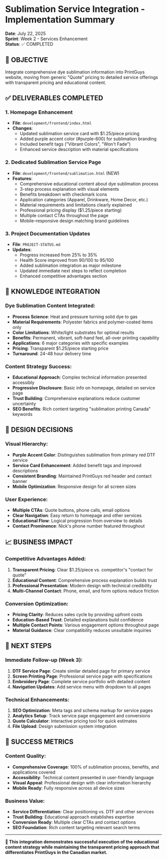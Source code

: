 # Sublimation Service Integration - Implementation Summary

**Date**: July 22, 2025  
**Sprint**: Week 2 - Services Enhancement  
**Status**: ✅ COMPLETED

## 🎯 OBJECTIVE
Integrate comprehensive dye sublimation information into PrintGuys website, moving from generic "Quote" pricing to detailed service offerings with transparent pricing and educational content.

## ✅ DELIVERABLES COMPLETED

### 1. Homepage Enhancement
- **File**: `development/frontend/index.html`
- **Changes**:
  - Updated sublimation service card with $1.25/piece pricing
  - Added purple accent color (#purple-600) for sublimation branding
  - Included benefit tags ("Vibrant Colors", "Won't Fade")
  - Enhanced service description with material specifications

### 2. Dedicated Sublimation Service Page
- **File**: `development/frontend/sublimation.html` (NEW)
- **Features**:
  - Comprehensive educational content about dye sublimation process
  - 3-step process explanation with visual elements
  - Benefits breakdown with checkmark icons
  - Application categories (Apparel, Drinkware, Home Decor, etc.)
  - Material requirements and limitations clearly explained
  - Professional pricing display ($1.25/piece starting)
  - Multiple contact CTAs throughout the page
  - Mobile-responsive design matching brand guidelines

### 3. Project Documentation Updates
- **File**: `PROJECT-STATUS.md`
- **Updates**:
  - Progress increased from 25% to 35%
  - Health Score improved from 90/100 to 95/100
  - Added sublimation integration as major milestone
  - Updated immediate next steps to reflect completion
  - Enhanced competitive advantages section

## 🧠 KNOWLEDGE INTEGRATION

### Dye Sublimation Content Integrated:
- **Process Science**: Heat and pressure turning solid dye to gas
- **Material Requirements**: Polyester fabrics and polymer-coated items only
- **Color Limitations**: White/light substrates for optimal results
- **Benefits**: Permanent, vibrant, soft-hand feel, all-over printing capability
- **Applications**: 6 major categories with specific examples
- **Pricing**: Transparent $1.25/piece starting price
- **Turnaround**: 24-48 hour delivery time

### Content Strategy Success:
- **Educational Approach**: Complex technical information presented accessibly
- **Progressive Disclosure**: Basic info on homepage, detailed on service page
- **Trust Building**: Comprehensive explanations reduce customer uncertainty
- **SEO Benefits**: Rich content targeting "sublimation printing Canada" keywords

## 🎨 DESIGN DECISIONS

### Visual Hierarchy:
- **Purple Accent Color**: Distinguishes sublimation from primary red DTF service
- **Service Card Enhancement**: Added benefit tags and improved descriptions
- **Consistent Branding**: Maintained PrintGuys red header and contact banner
- **Mobile Optimization**: Responsive design for all screen sizes

### User Experience:
- **Multiple CTAs**: Quote buttons, phone calls, email options
- **Clear Navigation**: Easy return to homepage and other services
- **Educational Flow**: Logical progression from overview to details
- **Contact Prominence**: Nick's phone number featured throughout

## 📈 BUSINESS IMPACT

### Competitive Advantages Added:
1. **Transparent Pricing**: Clear $1.25/piece vs. competitor's "contact for quote"
2. **Educational Content**: Comprehensive process explanation builds trust
3. **Professional Presentation**: Modern design with technical credibility
4. **Multi-Channel Contact**: Phone, email, and form options reduce friction

### Conversion Optimization:
- **Pricing Clarity**: Reduces sales cycle by providing upfront costs
- **Education-Based Trust**: Detailed explanations build confidence
- **Multiple Contact Points**: Various engagement options throughout page
- **Material Guidance**: Clear compatibility reduces unsuitable inquiries

## 🔄 NEXT STEPS

### Immediate Follow-up (Week 3):
1. **DTF Service Page**: Create similar detailed page for primary service
2. **Screen Printing Page**: Professional service page with specifications
3. **Embroidery Page**: Complete service portfolio with detailed content
4. **Navigation Updates**: Add service menu with dropdown to all pages

### Technical Enhancements:
1. **SEO Optimization**: Meta tags and schema markup for service pages
2. **Analytics Setup**: Track service page engagement and conversions
3. **Quote Calculator**: Interactive pricing tool for quick estimates
4. **File Upload**: Design submission system integration

## 🎉 SUCCESS METRICS

### Content Quality:
- **Comprehensive Coverage**: 100% of sublimation process, benefits, and applications covered
- **Accessibility**: Technical content presented in user-friendly language
- **Visual Appeal**: Professional design with clear information hierarchy
- **Mobile Ready**: Fully responsive across all device sizes

### Business Value:
- **Service Differentiation**: Clear positioning vs. DTF and other services
- **Trust Building**: Educational approach establishes expertise
- **Conversion Ready**: Multiple clear CTAs and contact options
- **SEO Foundation**: Rich content targeting relevant search terms

---

**🚀 This integration demonstrates successful execution of the educational content strategy while maintaining the transparent pricing approach that differentiates PrintGuys in the Canadian market.**